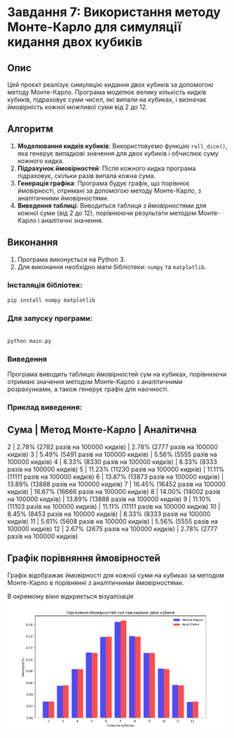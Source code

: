# Завдання 7: Використання методу Монте-Карло для симуляції кидання двох кубиків

## Опис

Цей проєкт реалізує симуляцію кидання двох кубиків за допомогою методу Монте-Карло. Програма моделює велику кількість кидків кубиків, підраховує суми чисел, які випали на кубиках, і визначає ймовірність кожної можливої суми від 2 до 12.

## Алгоритм

1. **Моделювання кидків кубиків**: Використовуємо функцію `roll_dice()`, яка генерує випадкові значення для двох кубиків і обчислює суму кожного кидка.
2. **Підрахунок ймовірностей**: Після кожного кидка програма підраховує, скільки разів випала кожна сума.
3. **Генерація графіка**: Програма будує графік, що порівнює ймовірності, отримані за допомогою методу Монте-Карло, з аналітичними ймовірностями.
4. **Виведення таблиці**: Виводиться таблиця з ймовірностями для кожної суми (від 2 до 12), порівнюючи результати методом Монте-Карло і аналітичні значення.

## Виконання

1. Програма виконується на Python 3.
2. Для виконання необхідно мати бібліотеки: `numpy` та `matplotlib`.

### Інсталяція бібліотек:

```bash
pip install numpy matplotlib
```

### Для запуску програми:

```bash

python main.py
```

### Виведення

Програма виводить таблицю ймовірностей сум на кубиках, порівнюючи отримані значення методом Монте-Карло з аналітичними розрахунками, а також генерує графік для наочності.

### Приклад виведення:

## Сума | Метод Монте-Карло | Аналітична

2 | 2.78% (2782 разів на 100000 кидків) | 2.78% (2777 разів на 100000 кидків)
3 | 5.49% (5491 разів на 100000 кидків) | 5.56% (5555 разів на 100000 кидків)
4 | 8.33% (8330 разів на 100000 кидків) | 8.33% (8333 разів на 100000 кидків)
5 | 11.23% (11230 разів на 100000 кидків) | 11.11% (11111 разів на 100000 кидків)
6 | 13.87% (13873 разів на 100000 кидків) | 13.89% (13888 разів на 100000 кидків)
7 | 16.45% (16452 разів на 100000 кидків) | 16.67% (16666 разів на 100000 кидків)
8 | 14.00% (14002 разів на 100000 кидків) | 13.89% (13888 разів на 100000 кидків)
9 | 11.10% (11103 разів на 100000 кидків) | 11.11% (11111 разів на 100000 кидків)
10 | 8.45% (8453 разів на 100000 кидків) | 8.33% (8333 разів на 100000 кидків)
11 | 5.61% (5608 разів на 100000 кидків) | 5.56% (5555 разів на 100000 кидків)
12 | 2.67% (2675 разів на 100000 кидків) | 2.78% (2777 разів на 100000 кидків)

## Графік порівняння ймовірностей

Графік відображає ймовірності для кожної суми на кубиках за методом Монте-Карло в порівнянні з аналітичними ймовірностями.

В окремому вікні відкриється візуалізація ![Figure 1](Figure_1.png)

